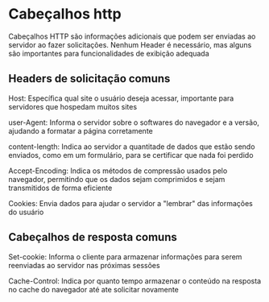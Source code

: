 # Cabeçalhos http

Cabeçalhos HTTP são informações adicionais que podem ser enviadas ao servidor ao fazer solicitações. Nenhum Header é necessário, mas alguns são importantes para funcionalidades de exibição adequada

## Headers de solicitação comuns

Host: Específica qual site o usuário deseja acessar, importante para servidores que hospedam muitos sites

user-Agent: Informa o servidor sobre o softwares do navegador e a versão, ajudando a formatar a página corretamente

content-length: Indica ao servidor a quantitade de dados que estão sendo enviados, como em um formulário, para se certificar que nada foi perdido

Accept-Encoding: Indica os métodos de compressão usados pelo navegador, permitindo que os dados sejam comprimidos e sejam transmitidos de forma eficiente

Cookies: Envia dados para ajudar o servidor a "lembrar" das informações do usuário

## Cabeçalhos de resposta comuns

Set-cookie: Informa o cliente para armazenar informações para serem reenviadas ao servidor  nas próximas sessões

Cache-Control: Indica por quanto tempo armazenar o conteúdo na resposta no cache do navegador até ate solicitar novamente
